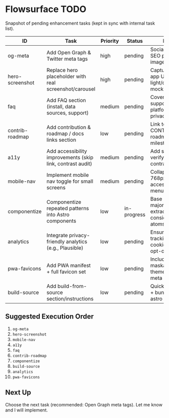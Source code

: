 # Flowsurface TODO

Snapshot of pending enhancement tasks (kept in sync with internal task list).

| ID | Task | Priority | Status | Notes |
|----|------|----------|--------|-------|
| og-meta | Add Open Graph & Twitter meta tags | high | pending | Social sharing + SEO preview image |
| hero-screenshot | Replace hero placeholder with real screenshot/carousel | high | pending | Capture clean app UI; consider light/dark toggle mock |
| faq | Add FAQ section (install, data sources, support) | medium | pending | Cover install, supported platforms, data privacy |
| contrib-roadmap | Add contribution & roadmap / docs links section | low | pending | Link to CONTRIBUTING, roadmap milestones |
| a11y | Add accessibility improvements (skip link, contrast audit) | medium | pending | Add skip link, verify WCAG AA contrasts |
| mobile-nav | Implement mobile nav toggle for small screens | medium | pending | Collapse nav < 768px with accessible menu button |
| componentize | Componentize repeated patterns into Astro components | low | in-progress | Base layout & major sections extracted; consider smaller atoms next |
| analytics | Integrate privacy-friendly analytics (e.g., Plausible) | low | pending | Ensure no tracking cookies; provide opt-out note |
| pwa-favicons | Add PWA manifest + full favicon set | low | pending | Include maskable icons, theme color meta |
| build-source | Add build-from-source section/instructions | low | pending | Quick dev setup + bun install + astro dev |

## Suggested Execution Order
1. `og-meta`
2. `hero-screenshot`
3. `mobile-nav`
4. `a11y`
5. `faq`
6. `contrib-roadmap`
7. `componentize`
8. `build-source`
9. `analytics`
10. `pwa-favicons`

## Next Up
Choose the next task (recommended: Open Graph meta tags). Let me know and I will implement.

